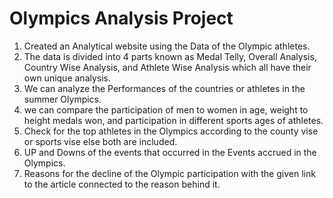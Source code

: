 # Olympics Analysis Project
1. Created an Analytical website using the Data of the Olympic athletes.
2. The data is divided into 4 parts known as Medal Telly, Overall Analysis, Country Wise Analysis, and Athlete Wise Analysis which all have their own unique analysis.
3. We can analyze the Performances of the countries or athletes in the summer Olympics.
4. we can compare the participation of men to women in age, weight to height medals won, and participation in different sports ages of athletes.
5. Check for the top athletes in the Olympics according to the county vise or sports vise else both are included.
6. UP and Downs of the events that occurred in the Events accrued in the Olympics.
7. Reasons for the decline of the Olympic participation with the given link to the article connected to the reason behind it.
